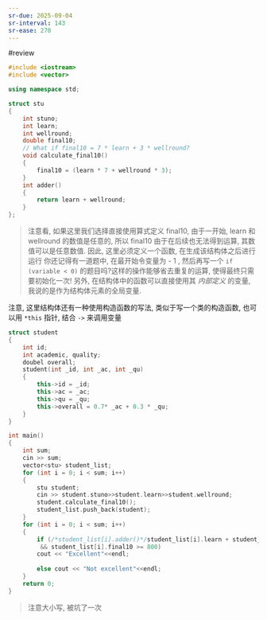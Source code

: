 ```yaml
---
sr-due: 2025-09-04
sr-interval: 143
sr-ease: 270
---
```


 #review

```cpp
#include <iostream>
#include <vector>

using namespace std;

struct stu
{
    int stuno;
    int learn;
    int wellround;
    double final10;
    // What if final10 = 7 * learn + 3 * wellround?
    void calculate_final10()
    {
        final10 = (learn * 7 + wellround * 3);
    }
    int adder()
    {
        return learn + wellround;
    }
};
```

>注意看, 如果这里我们选择直接使用算式定义 final10, 由于一开始, learn 和 wellround 的数值是任意的,
>所以 final10 由于在后续也无法得到运算, 其数值可以是任意数值.
>因此, 这里必须定义一个函数, 在生成该结构体之后进行运行
>你还记得有一道题中, 在最开始令变量为 - 1 , 然后再写一个 `if (variable < 0)` 的题目吗?这样的操作能够省去重复的运算, 使得最终只需要初始化一次!
>另外, 在结构体中的函数可以直接使用其 *内部定义* 的变量, 我说的是作为结构体元素的全局变量.

注意, 这里结构体还有一种使用构造函数的写法, 类似于写一个类的构造函数, 也可以用 `*this` 指针, 结合 `->` 来调用变量
```cpp
struct student
{
	int id;
	int academic, quality;
	doubel overall;
	student(int _id, int _ac, int _qu)
	{
		this->id = _id;
		this->ac = _ac;
		this->qu = _qu;
		this->overall = 0.7* _ac + 0.3 * _qu;
	}
}
```

```cpp
int main()
{
    int sum;
    cin >> sum;
    vector<stu> student_list;
    for (int i = 0; i < sum; i++)
    {
        stu student;
        cin >> student.stuno>>student.learn>>student.wellround;
        student.calculate_final10();
        student_list.push_back(student);
    }
    for (int i = 0; i < sum; i++)
    {
        if (/*student_list[i].adder()*/student_list[i].learn + student_list[i].wellround > 140\
         && student_list[i].final10 >= 800) 
        cout << "Excellent"<<endl;
        
        else cout << "Not excellent"<<endl;
    }
    return 0;
}
```

>注意大小写, 被坑了一次
